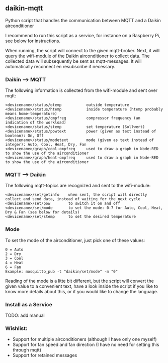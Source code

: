 ## daikin-mqtt
Python script that handles the communication between MQTT and a Daikin airconditioner

I recommend to run this script as a service, for instance on a Raspberry Pi, see below for instructions.

When running, the script will connect to the given mqtt-broker. Next, it will query the wifi-module of the Daikin airconditioner to collect data. The collected data will subsequently be sent as mqtt-messages. It will automatically reconnect en resubscribe if necessary.

### Daikin --> MQTT
The following information is collected from the wifi-module and sent over mqtt:
```
<devicename>/status/otemp           outside temperature
<devicename>/status/htemp           inside temperature (htemp probably means home-temperature)
<devicename>/status/cmpfreq         compressor frequency (an indication of the workload)
<devicename>/status/stemp           set temperature (Sollwert)
<devicename>/status/powtext         power (given as text instead of boolean): On, Off
<devicename>/status/modetext        mode (given as text instead of integer): Auto, Cool, Heat, Dry, Fan
<devicename>/graph/cool-cmpfreq     used to draw a graph in Node-RED to show the use of the airconditioner
<devicename>/graph/heat-cmpfreq     used to draw a graph in Node-RED to show the use of the airconditioner
```

### MQTT --> Daikin
The following mqtt-topics are recognized and sent to the wifi-module:
```
<devicename>/set/getinfo    when sent, the script will directly collect and send data, instead of waiting for the next cycle
<devicename>/set/pow        to switch it on and off
<devicename>/set/mode       to set the mode: 0-7 for Auto, Cool, Heat, Dry & Fan (see below for details)
<devicename>/set/stemp      to set the desired temperature
```

### Mode
To set the mode of the airconditioner, just pick one of these values:
```
0 = Auto
2 = Dry
3 = Cool
4 = Heat
6 = Fan
Example: mosquitto_pub -t "daikin/set/mode" -m "0"
```
Reading of the mode is a litte bit different, but the script will convert the given value to a convenient text, have a look inside the script if you like to know more details about this, or if you would like to change the language.

### Install as a Service
TODO: add manual

### Wishlist:
- Support for multiple airconditioners (although I have only one myself) 
- Support for fan speed and fan direction (I have no need for setting this through mqtt)
- Support for retained messages

